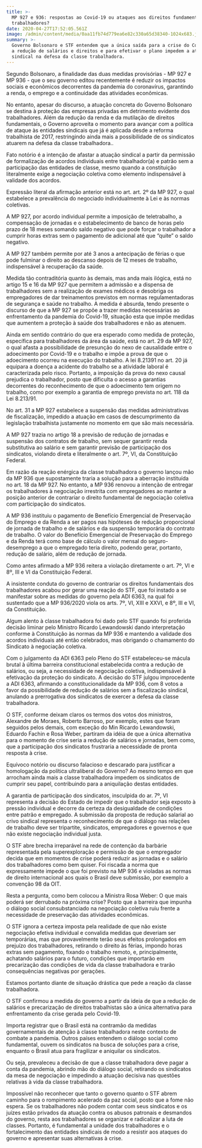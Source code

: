 ```yaml
---
title: >-
  MP 927 e 936: respostas ao Covid-19 ou ataques aos direitos fundamentais dos
  trabalhadores?
date: 2020-04-27T17:52:05.561Z
image: /admin/content/media/0aa11fb74d779ea6e82c330a65d38340-1024x683.jpg
summary: >-
  Governo Bolsonaro e STF entendem que a única saída para a crise do Covid-19 é
  a redução de salários e direitos e para efetivar o plano impedem a atuação
  sindical na defesa da classe trabalhadora.
---
```

Segundo Bolsonaro, a finalidade das duas medidas provisórias - MP 927 e MP 936 - que o seu governo editou recentemente é reduzir os impactos sociais e econômicos decorrentes da pandemia do coronavírus, garantindo a renda, o emprego e a continuidade das atividades econômicas.

No entanto, apesar do discurso, a atuação concreta do Governo Bolsonaro se destina à proteção das empresas privadas em detrimento evidente dos trabalhadores. Além da redução da renda e da mutilação de direitos fundamentais, o Governo aproveita o momento para avançar com a  política de ataque às entidades sindicais que já é aplicada desde a reforma trabalhista de 2017, restringindo ainda mais a possibilidade de os sindicatos atuarem na defesa da classe trabalhadora..

Fato notório é a intenção de afastar a atuação sindical a partir da permissão de formalização de acordos individuais entre trabalhador(a) e patrão sem a participação das entidades de classe, mesmo quando a constituição literalmente exige a negociação coletiva como elemento indispensável à validade dos acordos.

Expressão literal da afirmação anterior está no art. art. 2º da MP 927, o qual estabelece a prevalência do negociado individualmente à Lei e às normas coletivas. 

A MP 927, por acordo individual permite a imposição de teletrabalho, a compensação de jornadas e o estabelecimento de banco de horas pelo prazo de 18 meses somando saldo negativo que pode forçar o trabalhador a cumprir horas extras sem o pagamento de adicional até que “quite” o saldo negativo.

A MP 927 também permite por até 3 anos a antecipação de férias o que pode fulminar o direito ao descanso depois de 12 meses de trabalho, indispensável à recuperação da saúde.

Medida tão contraditória quanto às demais, mas anda mais ilógica, está no artigo 15 e 16 da MP 927 que permitem a admissão e a dispensa de trabalhadores sem a realização de exames médicos e desobriga os empregadores de dar treinamentos previstos em normas regulamentadoras de segurança e saúde no trabalho. A medida é absurda, tendo presente o discurso de que a MP 927 se propõe a trazer medidas necessárias ao enfrentamento da pandemia do Covid-19, situação esta que impõe medidas que aumentem a proteção à saúde dos trabalhadores e não as atenuem. 

Ainda em sentido contrário do que era esperado como medida de proteção, específica para trabalhadores da área da saúde, está no art. 29 da MP 927, o qual afasta a possibilidade de presunção do nexo de causalidade entre o adoecimento por Covid-19 e o trabalho e impõe a prova de que o adoecimento ocorreu na execução do trabalho. A lei 8.21391 no art. 20 já equipara a doença a acidente do trabalho se a atividade laboral é caracterizada pelo risco. Portanto, a imposição da prova do nexo causal prejudica o trabalhador, posto que dificulta o acesso a garantias decorrentes do reconhecimento de que o adoecimento tem origem no trabalho, como por exemplo a garantia de emprego prevista no art. 118 da Lei 8.213/91.

No art. 31 a MP 927 estabelece a suspensão das medidas administrativas de fiscalização, impedido a atuação em casos de descumprimento da legislação trabalhista justamente no momento em que são mais necessária.

A MP 927 trazia no artigo 18 a previsão de redução de jornadas e suspensão dos contratos de trabalho, sem sequer garantir renda substitutiva ao salário e sem garantir previsão de participação dos sindicatos, violando direta e literalmente o art. 7º, VI, da Constituição Federal.

Em razão da reação enérgica da classe trabalhadora o governo lançou mão da MP 936 que supostamente traria a solução para a aberração instituída no art. 18 da MP 927. No entanto, a MP 936 renovou a intenção de entregar os trabalhadores à negociação irrestrita com empregadores ao manter a posição anterior de contrariar o direito fundamental de negociação coletiva com participação do sindicatos.

A MP 936 instituiu o pagamento de Benefício Emergencial de Preservação do Emprego e da Renda a ser pagos nas hipóteses de redução proporcional de jornada de trabalho e de salários e da suspensão temporária do contrato de trabalho. O valor do Benefício Emergencial de Preservação do Emprego e da Renda terá como base de cálculo o valor mensal do seguro-desemprego a que o empregado teria direito, podendo gerar, portanto, redução de salário, além de redução de jornada.

Como antes afirmado a MP 936 reitera a violação diretamente o art. 7º, VI e 8º, III e VI da Constituição Federal.

A insistente conduta do governo de contrariar os direitos fundamentais dos trabalhadores acabou por gerar uma reação do STF, que foi instado a se manifestar sobre as medidas do governo pela ADI 6363, na qual foi sustentado que a MP 936/2020 viola os arts. 7º, VI, XIII e XXVI, e 8º, III e VI, da Constituição.

Algum alento à classe trabalhadora foi dado pelo STF quando foi proferida decisão liminar pelo Ministro Ricardo Lewandowski dando interpretação conforme à Constituição às normas da MP 936 e mantendo a validade dos acordos individuais até então celebrados, mas obrigando o chamamento do Sindicato à negociação coletiva. 

Com o julgamento da ADI 6363 pelo Pleno do STF estabeleceu-se mácula brutal à última barreira constitucional estabelecida contra a redução de salários, ou seja, a necessidade de negociação coletiva, indispensável à efetivação da proteção do sindicato. A decisão do STF julgou improcedente a ADI 6363, afirmando a constitucionalidade da MP 936,  com 8 votos a favor da possibilidade de redução de salários sem a fiscalização sindical, anulando a prerrogativa dos sindicatos de exercer a defesa da classe trabalhadora.

O STF, conforme deixam claros os termos dos votos dos ministros, Alexandre de Moraes, Roberto Barroso, por exemplo, estes que foram seguidos pelos demais, com exceção do Min Ricardo Lewandowski, Eduardo Fachin e Rosa Weber, partiram da idéia de que a única alternativa para o momento de crise seria a redução de salários e jornadas, bem como, que a participação dos sindicatos frustraria a necessidade de pronta resposta à crise.

Equívoco notório ou discurso falacioso e descarado para justificar a homologação da política ultraliberal do Governo? Ao mesmo tempo em que arrocham ainda mais a classe trabalhadora impedem os sindicatos de cumprir seu papel, contribuindo para a aniquilação destas entidades.

A garantia de participação dos sindicatos, insculpida do ar. 7º, VI representa a decisão do Estado de impedir que o trabalhador seja exposto à pressão individual e decorre da certeza da desigualdade de condições entre patrão e empregado. A submissão da proposta de redução salarial ao crivo sindical representa o reconhecimento de que o diálogo nas relações de trabalho deve ser tripartite, sindicatos, empregadores e governos e que não existe negociação individual justa.

O STF abre brecha irreparável na rede de contenção da barbárie representada pela superexploração e permissão de que o empregador decida que em momentos de crise poderá reduzir as jornadas e o salário dos trabalhadores como bem quiser. Foi riscada a norma que expressamente impede o que foi previsto na MP 936 e violadas as normas de direito internacional aos quais o Brasil deve submissão, por exemplo a convenção 98 da OIT.

Resta a pergunta, como bem colocou a Ministra Rosa Weber: O que mais poderá ser derrubado na próxima crise? Posto que a barreira que impunha o diálogo social consubstanciado na negociação coletiva ruiu frente a necessidade de preservação das atividades econômicas.

O STF ignora a certeza imposta pela realidade de que não existe negociação efetiva individual e convalida medidas que deveriam ser temporárias, mas que provavelmente terão seus efeitos prolongados em prejuízo dos trabalhadores, retirando o direito às férias, impondo horas extras sem pagamento, fixando o trabalho remoto, e, principalmente, achatando salários para o futuro, condições que importarão em precarização das condições de vida da classe trabalhadora e trarão consequências negativas por gerações.

Estamos portanto diante de situação drástica que pede a reação da classe trabalhadora.

O STF confirmou a medida do governo a partir da ideia de que a redução de salários e precarização de direitos trabalhistas são a única alternativa para enfrentamento da crise gerada pelo Covid-19. 

Importa registrar que o Brasil está na contramão da medidas governamentais de atenção à classe trabalhadora neste contexto de combate a pandemia. Outros países entendem o diálogo social como fundamental, ouvem os sindicatos na busca de soluções para a crise, enquanto o Brasil atua para fragilizar e aniquilar os sindicatos.

Ou seja, prevaleceu a decisão de que a classe trabalhadora deve pagar a conta da pandemia, abrindo mão do diálogo social, retirando os sindicatos da mesa de negociação e impedindo a atuação decisiva nas questões relativas à vida da classe trabalhadora.  

Impossível não reconhecer que tanto o governo quanto o STF abrem caminho para o rompimento acelerado da paz social, posto que a fome não espera. Se os trabalhadores não podem contar com seus sindicatos e os juízes estão privados da atuação contra os abusos patronais e desmandos do governo, resta aos trabalhadores se organizar e radicalizar a luta de classes. Portanto, é fundamental a unidade dos trabalhadores e o fortalecimento das entidades sindicais de modo a resistir aos ataques do governo e apresentar suas alternativas à crise.
